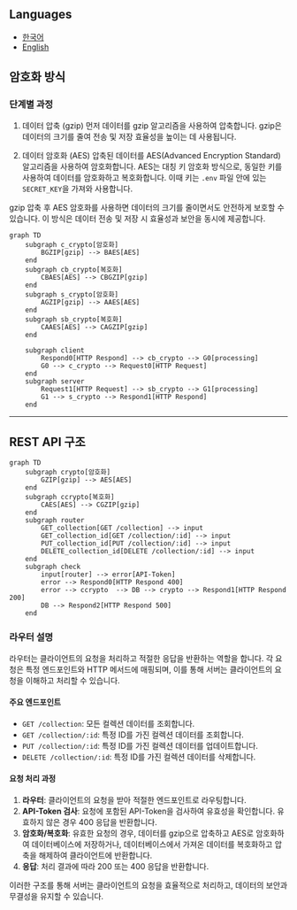 ## Languages

- [한국어](/md/architecture.md)
- [English](/md/architecture.en.md)

## 암호화 방식

### 단계별 과정

1. 데이터 압축 (gzip)
먼저 데이터를 gzip 알고리즘을 사용하여 압축합니다. gzip은 데이터의 크기를 줄여 전송 및 저장 효율성을 높이는 데 사용됩니다.

2. 데이터 암호화 (AES)
압축된 데이터를 AES(Advanced Encryption Standard) 알고리즘을 사용하여 암호화합니다. AES는 대칭 키 암호화 방식으로, 동일한 키를 사용하여 데이터를 암호화하고 복호화합니다. 이때 키는 `.env` 파일 안에 있는 `SECRET_KEY`을 가져와 사용합니다.

gzip 압축 후 AES 암호화를 사용하면 데이터의 크기를 줄이면서도 안전하게 보호할 수 있습니다. 이 방식은 데이터 전송 및 저장 시 효율성과 보안을 동시에 제공합니다.

```mermaid
graph TD
    subgraph c_crypto[암호화]
        BGZIP[gzip] --> BAES[AES]
    end
    subgraph cb_crypto[복호화]
        CBAES[AES] --> CBGZIP[gzip]
    end
    subgraph s_crypto[암호화]
        AGZIP[gzip] --> AAES[AES]
    end
    subgraph sb_crypto[복호화]
        CAAES[AES] --> CAGZIP[gzip]
    end

    subgraph client
        Respond0[HTTP Respond] --> cb_crypto --> G0[processing]
        G0 --> c_crypto --> Request0[HTTP Request]
    end
    subgraph server
        Request1[HTTP Request] --> sb_crypto --> G1[processing]
        G1 --> s_crypto --> Respond1[HTTP Respond]
    end
```

---

## REST API 구조

```mermaid
graph TD
    subgraph crypto[암호화]
        GZIP[gzip] --> AES[AES]
    end
    subgraph ccrypto[복호화]
        CAES[AES] --> CGZIP[gzip]
    end
    subgraph router
        GET_collection[GET /collection] --> input
        GET_collection_id[GET /collection/:id] --> input
        PUT_collection_id[PUT /collection/:id] --> input
        DELETE_collection_id[DELETE /collection/:id] --> input
    end
    subgraph check
        input[router] --> error[API-Token]
        error --> Respond0[HTTP Respond 400]
        error --> ccrypto  --> DB --> crypto --> Respond1[HTTP Respond 200]
        DB --> Respond2[HTTP Respond 500]
    end
```

### 라우터 설명

라우터는 클라이언트의 요청을 처리하고 적절한 응답을 반환하는 역할을 합니다. 각 요청은 특정 엔드포인트와 HTTP 메서드에 매핑되며, 이를 통해 서버는 클라이언트의 요청을 이해하고 처리할 수 있습니다.

#### 주요 엔드포인트

- `GET /collection`: 모든 컬렉션 데이터를 조회합니다.
- `GET /collection/:id`: 특정 ID를 가진 컬렉션 데이터를 조회합니다.
- `PUT /collection/:id`: 특정 ID를 가진 컬렉션 데이터를 업데이트합니다.
- `DELETE /collection/:id`: 특정 ID를 가진 컬렉션 데이터를 삭제합니다.

#### 요청 처리 과정

1. **라우터**: 클라이언트의 요청을 받아 적절한 엔드포인트로 라우팅합니다.
2. **API-Token 검사**: 요청에 포함된 API-Token을 검사하여 유효성을 확인합니다. 유효하지 않은 경우 400 응답을 반환합니다.
3. **암호화/복호화**: 유효한 요청의 경우, 데이터를 gzip으로 압축하고 AES로 암호화하여 데이터베이스에 저장하거나, 데이터베이스에서 가져온 데이터를 복호화하고 압축을 해제하여 클라이언트에 반환합니다.
4. **응답**: 처리 결과에 따라 200 또는 400 응답을 반환합니다.

이러한 구조를 통해 서버는 클라이언트의 요청을 효율적으로 처리하고, 데이터의 보안과 무결성을 유지할 수 있습니다.